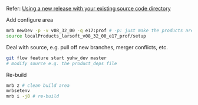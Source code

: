 
Refer: [Using a new release with your existing source code directory](https://cdcvs.fnal.gov/redmine/projects/larsoft/wiki/UpdatingToNewRelease#Using-a-new-release-with-your-existing-source-code-directory)

Add configure area
```bash
mrb newDev -p -v v08_32_00 -q e17:prof # -p: just make the products area (checks that src, build are already there)
source localProducts_larsoft_v08_32_00_e17_prof/setup
```

Deal with source, e.g. pull off new branches, merger conflicts, etc.
```bash
git flow feature start yuhw_dev master
# modify source e.g. the product_deps file
```

Re-build

```bash
mrb z # clean build area
mrbsetenv
mrb i -j8 # re-build
```
